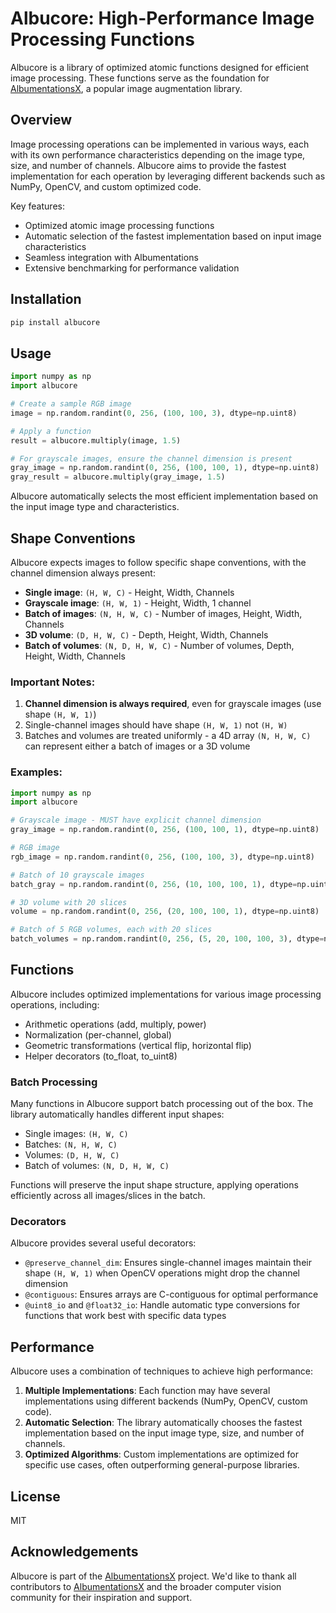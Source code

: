 # Albucore: High-Performance Image Processing Functions

Albucore is a library of optimized atomic functions designed for efficient image processing. These functions serve as the foundation for [AlbumentationsX](https://github.com/albumentations-team/AlbumentationsX), a popular image augmentation library.

## Overview

Image processing operations can be implemented in various ways, each with its own performance characteristics depending on the image type, size, and number of channels. Albucore aims to provide the fastest implementation for each operation by leveraging different backends such as NumPy, OpenCV, and custom optimized code.

Key features:

- Optimized atomic image processing functions
- Automatic selection of the fastest implementation based on input image characteristics
- Seamless integration with Albumentations
- Extensive benchmarking for performance validation

## Installation

```bash
pip install albucore
```

## Usage

```python
import numpy as np
import albucore

# Create a sample RGB image
image = np.random.randint(0, 256, (100, 100, 3), dtype=np.uint8)

# Apply a function
result = albucore.multiply(image, 1.5)

# For grayscale images, ensure the channel dimension is present
gray_image = np.random.randint(0, 256, (100, 100, 1), dtype=np.uint8)
gray_result = albucore.multiply(gray_image, 1.5)
```

Albucore automatically selects the most efficient implementation based on the input image type and characteristics.

## Shape Conventions

Albucore expects images to follow specific shape conventions, with the channel dimension always present:

- **Single image**: `(H, W, C)` - Height, Width, Channels
- **Grayscale image**: `(H, W, 1)` - Height, Width, 1 channel
- **Batch of images**: `(N, H, W, C)` - Number of images, Height, Width, Channels
- **3D volume**: `(D, H, W, C)` - Depth, Height, Width, Channels
- **Batch of volumes**: `(N, D, H, W, C)` - Number of volumes, Depth, Height, Width, Channels

### Important Notes:

1. **Channel dimension is always required**, even for grayscale images (use shape `(H, W, 1)`)
2. Single-channel images should have shape `(H, W, 1)` not `(H, W)`
3. Batches and volumes are treated uniformly - a 4D array `(N, H, W, C)` can represent either a batch of images or a 3D volume

### Examples:

```python
import numpy as np
import albucore

# Grayscale image - MUST have explicit channel dimension
gray_image = np.random.randint(0, 256, (100, 100, 1), dtype=np.uint8)

# RGB image
rgb_image = np.random.randint(0, 256, (100, 100, 3), dtype=np.uint8)

# Batch of 10 grayscale images
batch_gray = np.random.randint(0, 256, (10, 100, 100, 1), dtype=np.uint8)

# 3D volume with 20 slices
volume = np.random.randint(0, 256, (20, 100, 100, 1), dtype=np.uint8)

# Batch of 5 RGB volumes, each with 20 slices
batch_volumes = np.random.randint(0, 256, (5, 20, 100, 100, 3), dtype=np.uint8)
```

## Functions

Albucore includes optimized implementations for various image processing operations, including:

- Arithmetic operations (add, multiply, power)
- Normalization (per-channel, global)
- Geometric transformations (vertical flip, horizontal flip)
- Helper decorators (to_float, to_uint8)

### Batch Processing

Many functions in Albucore support batch processing out of the box. The library automatically handles different input shapes:

- Single images: `(H, W, C)`
- Batches: `(N, H, W, C)`
- Volumes: `(D, H, W, C)`
- Batch of volumes: `(N, D, H, W, C)`

Functions will preserve the input shape structure, applying operations efficiently across all images/slices in the batch.

### Decorators

Albucore provides several useful decorators:

- `@preserve_channel_dim`: Ensures single-channel images maintain their shape `(H, W, 1)` when OpenCV operations might drop the channel dimension
- `@contiguous`: Ensures arrays are C-contiguous for optimal performance
- `@uint8_io` and `@float32_io`: Handle automatic type conversions for functions that work best with specific data types

## Performance

Albucore uses a combination of techniques to achieve high performance:

1. **Multiple Implementations**: Each function may have several implementations using different backends (NumPy, OpenCV, custom code).
2. **Automatic Selection**: The library automatically chooses the fastest implementation based on the input image type, size, and number of channels.
3. **Optimized Algorithms**: Custom implementations are optimized for specific use cases, often outperforming general-purpose libraries.

## License

MIT

## Acknowledgements

Albucore is part of the [AlbumentationsX](https://github.com/albumentations-team/AlbumentationsX) project. We'd like to thank all contributors to [AlbumentationsX](https://albumentations.ai/people) and the broader computer vision community for their inspiration and support.
